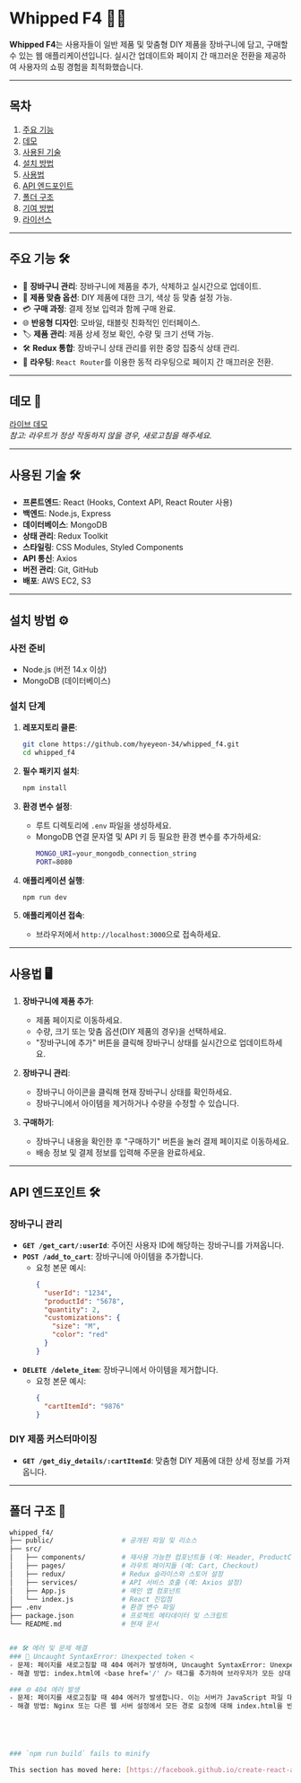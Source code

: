 # Whipped F4 🧁✨

**Whipped F4**는 사용자들이 일반 제품 및 맞춤형 DIY 제품을 장바구니에 담고, 구매할 수 있는 웹 애플리케이션입니다. 실시간 업데이트와 페이지 간 매끄러운 전환을 제공하여 사용자의 쇼핑 경험을 최적화했습니다.

---

## 목차
1. [주요 기능](#주요-기능)
2. [데모](#데모)
3. [사용된 기술](#사용된-기술)
4. [설치 방법](#설치-방법)
5. [사용법](#사용법)
6. [API 엔드포인트](#api-엔드포인트)
7. [폴더 구조](#폴더-구조)
8. [기여 방법](#기여-방법)
9. [라이선스](#라이선스)

---

## 주요 기능 🛠️
- 🛒 **장바구니 관리**: 장바구니에 제품을 추가, 삭제하고 실시간으로 업데이트.
- 🎨 **제품 맞춤 옵션**: DIY 제품에 대한 크기, 색상 등 맞춤 설정 가능.
- 💳 **구매 과정**: 결제 정보 입력과 함께 구매 완료.
- 🌐 **반응형 디자인**: 모바일, 태블릿 친화적인 인터페이스.
- 🏷️ **제품 관리**: 제품 상세 정보 확인, 수량 및 크기 선택 가능.
- 🛠️ **Redux 통합**: 장바구니 상태 관리를 위한 중앙 집중식 상태 관리.
- 🔄 **라우팅**: `React Router`를 이용한 동적 라우팅으로 페이지 간 매끄러운 전환.

---

## 데모 🎥
[라이브 데모](https://c.hyee34.site)  
*참고: 라우트가 정상 작동하지 않을 경우, 새로고침을 해주세요.*

---

## 사용된 기술 🛠️
- **프론트엔드**: React (Hooks, Context API, React Router 사용)
- **백엔드**: Node.js, Express
- **데이터베이스**: MongoDB
- **상태 관리**: Redux Toolkit
- **스타일링**: CSS Modules, Styled Components
- **API 통신**: Axios
- **버전 관리**: Git, GitHub
- **배포**: AWS EC2, S3

---

## 설치 방법 ⚙️

### 사전 준비
- Node.js (버전 14.x 이상)
- MongoDB (데이터베이스)

### 설치 단계
1. **레포지토리 클론**:
    ```bash
    git clone https://github.com/hyeyeon-34/whipped_f4.git
    cd whipped_f4
    ```

2. **필수 패키지 설치**:
    ```bash
    npm install
    ```

3. **환경 변수 설정**:
   - 루트 디렉토리에 `.env` 파일을 생성하세요.
   - MongoDB 연결 문자열 및 API 키 등 필요한 환경 변수를 추가하세요:
     ```bash
     MONGO_URI=your_mongodb_connection_string
     PORT=8080
     ```

4. **애플리케이션 실행**:
    ```bash
    npm run dev
    ```

5. **애플리케이션 접속**:
   - 브라우저에서 `http://localhost:3000`으로 접속하세요.

---

## 사용법 🖥️

1. **장바구니에 제품 추가**:
   - 제품 페이지로 이동하세요.
   - 수량, 크기 또는 맞춤 옵션(DIY 제품의 경우)을 선택하세요.
   - "장바구니에 추가" 버튼을 클릭해 장바구니 상태를 실시간으로 업데이트하세요.

2. **장바구니 관리**:
   - 장바구니 아이콘을 클릭해 현재 장바구니 상태를 확인하세요.
   - 장바구니에서 아이템을 제거하거나 수량을 수정할 수 있습니다.

3. **구매하기**:
   - 장바구니 내용을 확인한 후 "구매하기" 버튼을 눌러 결제 페이지로 이동하세요.
   - 배송 정보 및 결제 정보를 입력해 주문을 완료하세요.

---

## API 엔드포인트 🛠️

### 장바구니 관리
- **`GET /get_cart/:userId`**: 주어진 사용자 ID에 해당하는 장바구니를 가져옵니다.
- **`POST /add_to_cart`**: 장바구니에 아이템을 추가합니다.
  - 요청 본문 예시:
    ```json
    {
      "userId": "1234",
      "productId": "5678",
      "quantity": 2,
      "customizations": {
        "size": "M",
        "color": "red"
      }
    }
    ```
- **`DELETE /delete_item`**: 장바구니에서 아이템을 제거합니다.
  - 요청 본문 예시:
    ```json
    {
      "cartItemId": "9876"
    }
    ```

### DIY 제품 커스터마이징
- **`GET /get_diy_details/:cartItemId`**: 맞춤형 DIY 제품에 대한 상세 정보를 가져옵니다.

---

## 폴더 구조 📂

```bash
whipped_f4/
├── public/                 # 공개된 파일 및 리소스
├── src/
│   ├── components/         # 재사용 가능한 컴포넌트들 (예: Header, ProductCard)
│   ├── pages/              # 라우트 페이지들 (예: Cart, Checkout)
│   ├── redux/              # Redux 슬라이스와 스토어 설정
│   ├── services/           # API 서비스 호출 (예: Axios 설정)
│   ├── App.js              # 메인 앱 컴포넌트
│   └── index.js            # React 진입점
├── .env                    # 환경 변수 파일
├── package.json            # 프로젝트 메타데이터 및 스크립트
└── README.md               # 현재 문서


## 🛠️ 에러 및 문제 해결
### 🚨 Uncaught SyntaxError: Unexpected token <
- 문제: 페이지를 새로고침할 때 404 에러가 발생하며, Uncaught SyntaxError: Unexpected token < 에러가 표시됩니다. 이 에러는 JavaScript 파일을 로드할 때 HTML 파일이 반환되어 < 기호를 JavaScript 문법으로 인식하지 못하는 경우 발생합니다.
- 해결 방법: index.html에 <base href='/' /> 태그를 추가하여 브라우저가 모든 상대 경로를 루트 디렉토리를 기준으로 해석하도록 설정했습니다.

### 🌐 404 에러 발생
- 문제: 페이지를 새로고침할 때 404 에러가 발생합니다. 이는 서버가 JavaScript 파일 대신 HTML 파일을 반환하는 경우 발생할 수 있습니다.
- 해결 방법: Nginx 또는 다른 웹 서버 설정에서 모든 경로 요청에 대해 index.html을 반환하도록 설정하여 클라이언트 사이드 라우팅이 제대로 작동하도록 합니다.





### `npm run build` fails to minify

This section has moved here: [https://facebook.github.io/create-react-app/docs/troubleshooting#npm-run-build-fails-to-minify](https://facebook.github.io/create-react-app/docs/troubleshooting#npm-run-build-fails-to-minify)
